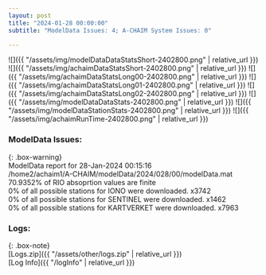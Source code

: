 ```yaml
---
layout: post
title: "2024-01-28 00:00:00"
subtitle: "ModelData Issues: 4; A-CHAIM System Issues: 0"

---
```


![]({{ "/assets/img/modelDataDataStatsShort-2402800.png" | relative_url }})
![]({{ "/assets/img/achaimDataStatsShort-2402800.png" | relative_url }})
![]({{ "/assets/img/achaimDataStatsLong00-2402800.png" | relative_url }})
![]({{ "/assets/img/achaimDataStatsLong01-2402800.png" | relative_url }})
![]({{ "/assets/img/achaimDataStatsLong02-2402800.png" | relative_url }})
![]({{ "/assets/img/modelDataDataStats-2402800.png" | relative_url }})
![]({{ "/assets/img/modelDataStationStats-2402800.png" | relative_url }})
![]({{ "/assets/img/achaimRunTime-2402800.png" | relative_url }})


### ModelData Issues:  
  
{: .box-warning}  
 ModelData report for 28-Jan-2024 00:15:16   
 /home2/achaim1/A-CHAIM/modelData/2024/028/00/modelData.mat   
 70.9352% of RIO absoprtion values are finite   
 0% of all possible stations for IONO were downloaded. x3742   
 0% of all possible stations for SENTINEL were downloaded. x1462   
 0% of all possible stations for KARTVERKET were downloaded. x7963   
  


### Logs:  
  
{: .box-note}  
[Logs.zip]({{ "/assets/other/logs.zip" | relative_url }})  
[Log Info]({{ "/logInfo" | relative_url }})  
